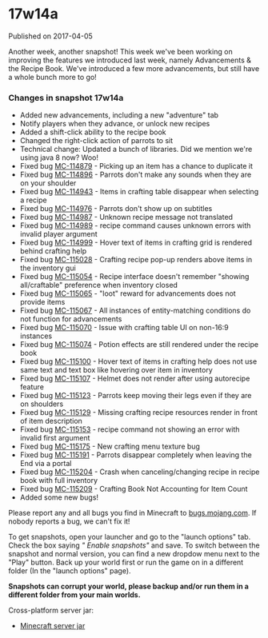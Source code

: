 # 17w14a
Published on 2017-04-05

Another week, another snapshot! This week we've been working on improving the
features we introduced last week, namely Advancements & the Recipe Book. We've
introduced a few more advancements, but still have a whole bunch more to go!

### Changes in snapshot 17w14a

  * Added new advancements, including a new "adventure" tab
  * Notify players when they advance, or unlock new recipes
  * Added a shift-click ability to the recipe book
  * Changed the right-click action of parrots to sit
  * Technical change: Updated a bunch of libraries. Did we mention we're using java 8 now? Woo!
  * Fixed bug [MC-114879](https://bugs.mojang.com/browse/MC-114879) \- Picking up an item has a chance to duplicate it
  * Fixed bug [MC-114896](https://bugs.mojang.com/browse/MC-114896) \- Parrots don't make any sounds when they are on your shoulder
  * Fixed bug [MC-114943](https://bugs.mojang.com/browse/MC-114943) \- Items in crafting table disappear when selecting a recipe
  * Fixed bug [MC-114976](https://bugs.mojang.com/browse/MC-114976) \- Parrots don't show up on subtitles
  * Fixed bug [MC-114987](https://bugs.mojang.com/browse/MC-114987) \- Unknown recipe message not translated
  * Fixed bug [MC-114989](https://bugs.mojang.com/browse/MC-114989) \- recipe command causes unknown errors with invalid player argument
  * Fixed bug [MC-114999](https://bugs.mojang.com/browse/MC-114999) \- Hover text of items in crafting grid is rendered behind crafting help
  * Fixed bug [MC-115028](https://bugs.mojang.com/browse/MC-115028) \- Crafting recipe pop-up renders above items in the inventory gui
  * Fixed bug [MC-115054](https://bugs.mojang.com/browse/MC-115054) \- Recipe interface doesn't remember "showing all/craftable" preference when inventory closed
  * Fixed bug [MC-115065](https://bugs.mojang.com/browse/MC-115065) \- "loot" reward for advancements does not provide items
  * Fixed bug [MC-115067](https://bugs.mojang.com/browse/MC-115067) \- All instances of entity-matching conditions do not function for advancements
  * Fixed bug [MC-115070](https://bugs.mojang.com/browse/MC-115070) \- Issue with crafting table UI on non-16:9 instances
  * Fixed bug [MC-115074](https://bugs.mojang.com/browse/MC-115074) \- Potion effects are still rendered under the recipe book
  * Fixed bug [MC-115100](https://bugs.mojang.com/browse/MC-115100) \- Hover text of items in crafting help does not use same text and text box like hovering over item in inventory
  * Fixed bug [MC-115107](https://bugs.mojang.com/browse/MC-115107) \- Helmet does not render after using autorecipe feature
  * Fixed bug [MC-115123](https://bugs.mojang.com/browse/MC-115123) \- Parrots keep moving their legs even if they are on shoulders
  * Fixed bug [MC-115129](https://bugs.mojang.com/browse/MC-115129) \- Missing crafting recipe resources render in front of item description
  * Fixed bug [MC-115153](https://bugs.mojang.com/browse/MC-115153) \- recipe command not showing an error with invalid first argument
  * Fixed bug [MC-115175](https://bugs.mojang.com/browse/MC-115175) \- New crafting menu texture bug
  * Fixed bug [MC-115191](https://bugs.mojang.com/browse/MC-115191) \- Parrots disappear completely when leaving the End via a portal 
  * Fixed bug [MC-115204](https://bugs.mojang.com/browse/MC-115204) \- Crash when canceling/changing recipe in recipe book with full inventory
  * Fixed bug [MC-115209](https://bugs.mojang.com/browse/MC-115209) \- Crafting Book Not Accounting for Item Count
  * Added some new bugs!

Please report any and all bugs you find in Minecraft to
[bugs.mojang.com](https://bugs.mojang.com). If nobody reports a bug, we can't
fix it!

To get snapshots, open your launcher and go to the "launch options" tab. Check
the box saying _" Enable snapshots"_ and save. To switch between the snapshot
and normal version, you can find a new dropdow menu next to the "Play" button.
Back up your world first or run the game on in a different folder (In the
"launch options" page).

 **Snapshots can corrupt your world, please backup and/or run them in a
different folder from your main worlds.**

Cross-platform server jar:

  * [Minecraft server jar](https://launcher.mojang.com/mc/game/17w14a/server/0530caf1d099fc730ca335a21bcf2fbb58c42c64/server.jar)


